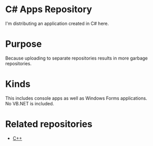 # C# Apps Repository
I'm distributing an application created in C# here.

# Purpose
Because uploading to separate repositories results in more garbage repositories.

# Kinds
This includes console apps as well as Windows Forms applications.
<br>No VB.NET is included.

# Related repositories
* [C++](https://github.com/YuuyaGitHub/My-C-Apps-Pack)
